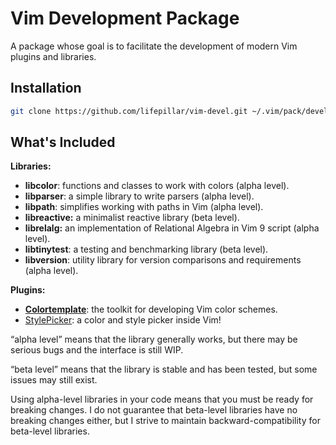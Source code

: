 # Vim Development Package

A package whose goal is to facilitate the development of modern Vim plugins and
libraries.


## Installation

```sh
git clone https://github.com/lifepillar/vim-devel.git ~/.vim/pack/devel
```


## What's Included

**Libraries:**

- **libcolor**: functions and classes to work with colors (alpha level).
- **libparser**: a simple library to write parsers (alpha level).
- **libpath**: simplifies working with paths in Vim (alpha level).
- **libreactive:** a minimalist reactive library (beta level).
- **librelalg:** an implementation of Relational Algebra in Vim 9 script (alpha
  level).
- **libtinytest**: a testing and benchmarking library (beta level).
- **libversion**: utility library for version comparisons and requirements
  (alpha level).

**Plugins:**

- [**Colortemplate**](https://github.com/lifepillar/vim-colortemplate/): the
  toolkit for developing Vim color schemes.
- [StylePicker](https://github.com/lifepillar/vim-stylepicker): a color and
  style picker inside Vim!

“alpha level” means that the library generally works, but there may be serious
bugs and the interface is still WIP.

“beta level” means that the library is stable and has been tested, but some
issues may still exist.

Using alpha-level libraries in your code means that you must be ready for
breaking changes. I do not guarantee that beta-level libraries have no breaking
changes either, but I strive to maintain backward-compatibility for beta-level
libraries.
